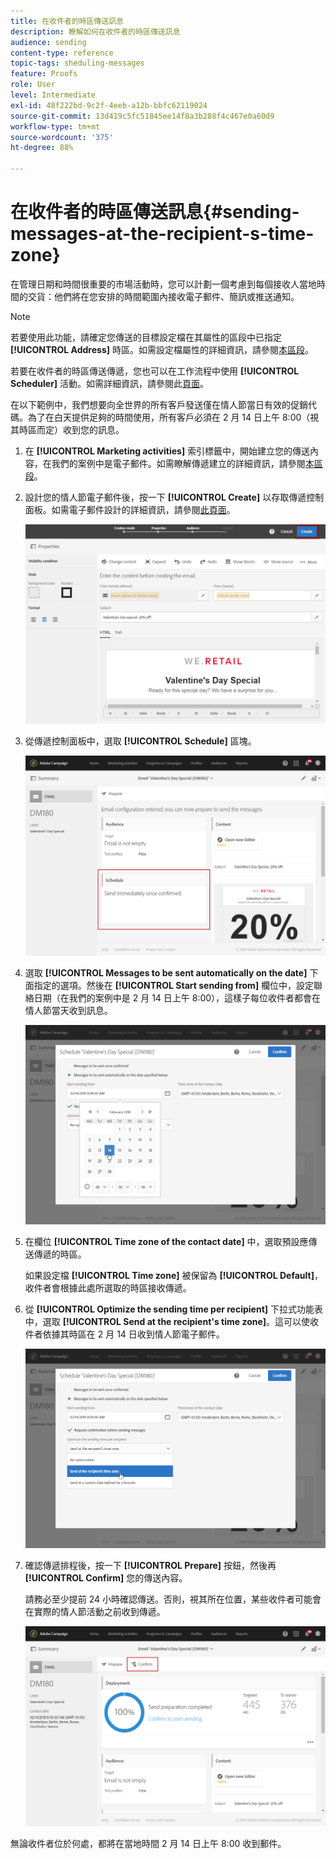```yaml
---
title: 在收件者的時區傳送訊息
description: 瞭解如何在收件者的時區傳送訊息
audience: sending
content-type: reference
topic-tags: sheduling-messages
feature: Proofs
role: User
level: Intermediate
exl-id: 48f222bd-9c2f-4eeb-a12b-bbfc62119024
source-git-commit: 13d419c5fc51845ee14f8a3b288f4c467e0a60d9
workflow-type: tm+mt
source-wordcount: '375'
ht-degree: 88%

---
```


# 在收件者的時區傳送訊息{#sending-messages-at-the-recipient-s-time-zone}

在管理日期和時間很重要的市場活動時，您可以計劃一個考慮到每個接收人當地時間的交貨：他們將在您安排的時間範圍內接收電子郵件、簡訊或推送通知。

>[!NOTE]
>
>若要使用此功能，請確定您傳送的目標設定檔在其屬性的區段中已指定&#x200B;**[!UICONTROL Address]** 時區。如需設定檔屬性的詳細資訊，請參閱[本區段](../../audiences/using/editing-profiles.md)。

若要在收件者的時區傳送傳遞，您也可以在工作流程中使用 **[!UICONTROL Scheduler]** 活動。如需詳細資訊，請參閱此[頁面](../../automating/using/scheduler.md)。

在以下範例中，我們想要向全世界的所有客戶發送僅在情人節當日有效的促銷代碼。為了在白天提供足夠的時間使用，所有客戶必須在 2 月 14 日上午 8:00（視其時區而定）收到您的訊息。

1. 在 **[!UICONTROL Marketing activities]** 索引標籤中，開始建立您的傳送內容，在我們的案例中是電子郵件。如需瞭解傳遞建立的詳細資訊，請參閱[本區段](../../channels/using/creating-an-email.md)。
1. 設計您的情人節電子郵件後，按一下 **[!UICONTROL Create]** 以存取傳遞控制面板。如需電子郵件設計的詳細資訊，請參閱[此頁面](../../designing/using/personalization.md#example-email-personalization)。

   ![](assets/send-time_opt_valentine_1.png)

1. 從傳遞控制面板中，選取 **[!UICONTROL Schedule]** 區塊。

   ![](assets/send-time_opt_valentine_2.png)

1. 選取 **[!UICONTROL Messages to be sent automatically on the date]** 下面指定的選項。然後在 **[!UICONTROL Start sending from]** 欄位中，設定聯絡日期（在我們的案例中是 2 月 14 日上午 8:00），這樣子每位收件者都會在情人節當天收到訊息。

   ![](assets/send-time_opt_valentine.png)

1. 在欄位 **[!UICONTROL Time zone of the contact date]** 中，選取預設應傳送傳遞的時區。

   如果設定檔 **[!UICONTROL Time zone]** 被保留為 **[!UICONTROL Default]**，收件者會根據此處所選取的時區接收傳遞。

1. 從 **[!UICONTROL Optimize the sending time per recipient]** 下拉式功能表中，選取 **[!UICONTROL Send at the recipient's time zone]**。這可以使收件者依據其時區在 2 月 14 日收到情人節電子郵件。

   ![](assets/send-time_opt_valentine_3.png)

1. 確認傳遞排程後，按一下 **[!UICONTROL Prepare]** 按鈕，然後再 **[!UICONTROL Confirm]** 您的傳送內容。

   請務必至少提前 24 小時確認傳送。否則，視其所在位置，某些收件者可能會在實際的情人節活動之前收到傳遞。

   ![](assets/send-time_opt_valentine_4.png)

無論收件者位於何處，都將在當地時間 2 月 14 日上午 8:00 收到郵件。
